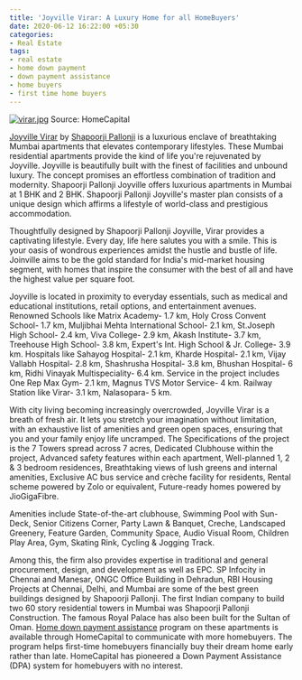 ```yaml
---
title: 'Joyville Virar: A Luxury Home for all HomeBuyers'
date: 2020-06-12 16:22:00 +05:30
categories:
- Real Estate
tags:
- real estate
- home down payment
- down payment assistance
- home buyers
- first time home buyers
---
```


[![virar.jpg](/uploads/virar.jpg)](https://homecapital.in/property/336/joyville-virar-2-bhk)
Source: HomeCapital

[Joyville Virar](https://homecapital.in/property/336/joyville-virar-2-bhk) by [Shapoorji Pallonji](https://homecapital.in/offering/developer/shapoorji-pallonji) is a luxurious enclave of breathtaking Mumbai apartments that elevates contemporary lifestyles. These Mumbai residential apartments provide the kind of life you're rejuvenated by Joyville. Joyville is beautifully built with the finest of facilities and unbound luxury. The concept promises an effortless combination of tradition and modernity. Shapoorji Pallonji Joyville offers luxurious apartments in Mumbai at 1 BHK and 2 BHK. Shapoorji Pallonji Joyville's master plan consists of a unique design which affirms a lifestyle of world-class and prestigious accommodation.

Thoughtfully designed by Shapoorji Pallonji Joyville, Virar provides a captivating lifestyle. Every day, life here salutes you with a smile. This is your oasis of wondrous experiences amidst the hustle and bustle of life. Joinville aims to be the gold standard for India's mid-market housing segment, with homes that inspire the consumer with the best of all and have the highest value per square foot. 

Joyville is located in proximity to everyday essentials, such as medical and educational institutions, retail options, and entertainment avenues. Renowned Schools like Matrix Academy- 1.7 km, Holy Cross Convent School- 1.7 km, Muljibhai Mehta International School- 2.1 km, St.Joseph High School- 2.4 km, Viva College- 2.9 km, Akash Institute- 3.7 km, Treehouse High School- 3.8 km, Expert's Int. High School & Jr. College- 3.9 km. Hospitals like Sahayog Hospital- 2.1 km, Kharde Hospital- 2.1 km, Vijay Vallabh Hospital- 2.8 km, Shashrusha Hospital- 3.8 km, Bhushan Hospital- 6 km, Ridhi Vinayak Multispeciality- 6.4 km. Service in the project includes One Rep Max Gym- 2.1 km, Magnus TVS Motor Service- 4 km. Railway Station like Virar- 3.1 km, Nalasopara- 5 km.


With city living becoming increasingly overcrowded, Joyville Virar is a breath of fresh air. It lets you stretch your imagination without limitation, with an exhaustive list of amenities and green open spaces, ensuring that you and your family enjoy life uncramped. The Specifications of the project is the 7 Towers spread across 7 acres, Dedicated Clubhouse within the project, Advanced safety features within each apartment, Well-planned 1, 2 & 3 bedroom residences, Breathtaking views of lush greens and internal amenities, Exclusive AC bus service
and crèche facility for residents, Rental scheme powered by Zolo or equivalent, Future-ready homes powered by JioGigaFibre.

Amenities include State-of-the-art clubhouse, Swimming Pool with Sun-Deck, Senior Citizens Corner, Party Lawn & Banquet, Creche, Landscaped Greenery, Feature Garden, Community Space, Audio Visual Room, Children Play Area, Gym, Skating Rink, Cycling & Jogging Track.

Among this, the firm also provides expertise in traditional and general procurement, design, and development as well as EPC. SP Infocity in Chennai and Manesar, ONGC Office Building in Dehradun, RBI Housing Projects at Chennai, Delhi, and Mumbai are some of the best green buildings designed by Shapoorji Pallonji. The first Indian company to build two 60 story residential towers in Mumbai was Shapoorji Pallonji Construction. The famous Royal Palace has also been built for the Sultan of Oman. [Home down payment assistance](https://homecapital.in) program on these apartments is available through HomeCapital to communicate with more homebuyers. The program helps first-time homebuyers financially buy their dream home early rather than late. HomeCapital has pioneered a Down Payment Assistance (DPA) system for homebuyers with no interest.












